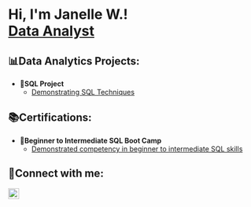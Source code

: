 <h1>Hi, I'm Janelle W.! <br/><a 
href="[www.linkedin.com/in/williams-janelle](https://www.linkedin.com/in/williams-janelle/)">Data Analyst</a>
</h1>

<h2>📊Data Analytics Projects:</h2>

- <b>💾SQL Project</b>
  - [Demonstrating SQL Techniques](https://github.com/jciwilliams1/SQL_Techinques)

<h2>📚Certifications:</h2>

- <b>📜Beginner to Intermediate SQL Boot Camp</b>
  - [Demonstrated competency in beginner to intermediate SQL skills](www.linkedin.com/in/williams-janelle)


<h2>📱Connect with me:</h2>
<a href="www.linkedin.com/in/williams-janelle" target="_blank">
  <img align="left" alt="Janelle W. | LinkedIn" width="22px" src="https://cdn.jsdelivr.net/npm/simple-icons@v3/icons/linkedin.svg" />
</a>



